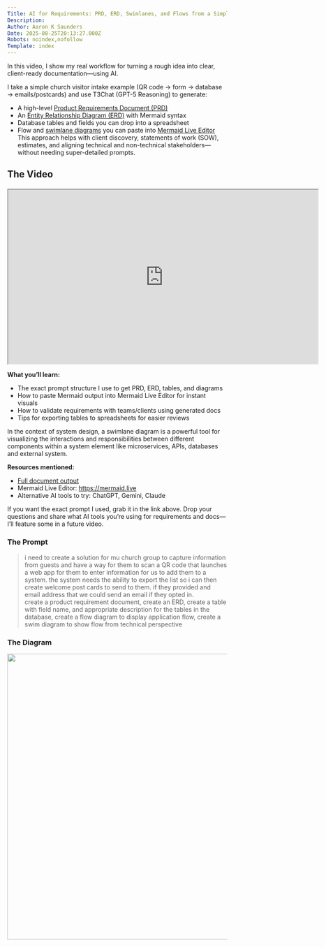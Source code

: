 ```yaml
---
Title: AI for Requirements: PRD, ERD, Swimlanes, and Flows from a Simple Prompt
Description: 
Author: Aaron K Saunders
Date: 2025-08-25T20:13:27.000Z
Robots: noindex,nofollow
Template: index
---
```

<p>In this video, I show my real workflow for turning a rough idea into clear, client-ready documentation—using AI. </p>

<p>I take a simple church visitor intake example (QR code → form → database → emails/postcards) and use T3Chat (GPT-5 Reasoning) to generate:</p>

<ul>
<li>A high-level <a href="https://www.geeksforgeeks.org/work-experiences/product-requirements-document-definition-importance-benefits-and-steps-with-example/" rel="noopener noreferrer">Product Requirements Document (PRD)</a>
</li>
<li>An <a href="https://www.geeksforgeeks.org/dbms/introduction-of-er-model/" rel="noopener noreferrer">Entity Relationship Diagram (ERD)</a> with Mermaid syntax</li>
<li>Database tables and fields you can drop into a spreadsheet</li>
<li>Flow and <a href="https://www.geeksforgeeks.org/system-design/swim-lanes-in-activity-diagram/" rel="noopener noreferrer">swimlane diagrams</a> you can paste into <a href="https://mermaid.live" rel="noopener noreferrer">Mermaid Live Editor</a>
This approach helps with client discovery, statements of work (SOW), estimates, and aligning technical and non-technical stakeholders—without needing super-detailed prompts.</li>
</ul>

<h2>
  
  
  The Video
</h2>

<p><iframe width="710" height="399" src="https://www.youtube.com/embed/O91I1EZlLGE">
</iframe>
</p>

<p><strong>What you’ll learn:</strong></p>

<ul>
<li>The exact prompt structure I use to get PRD, ERD, tables, and diagrams</li>
<li>How to paste Mermaid output into Mermaid Live Editor for instant visuals</li>
<li>How to validate requirements with teams/clients using generated docs</li>
<li>Tips for exporting tables to spreadsheets for easier reviews</li>
</ul>

<p>In the context of system design, a swimlane diagram is a powerful tool for visualizing the interactions and responsibilities between different components within a system element like microservices, APIs, databases and external system. </p>

<p><strong>Resources mentioned:</strong></p>

<ul>
<li><a href="https://gist.github.com/aaronksaunders/c5703bff774c00b45b11e2880abef4c5]" rel="noopener noreferrer">Full document output</a></li>
<li>Mermaid Live Editor: <a href="https://mermaid.live" rel="noopener noreferrer">https://mermaid.live</a>
</li>
<li>Alternative AI tools to try: ChatGPT, Gemini, Claude</li>
</ul>

<p>If you want the exact prompt I used, grab it in the link above. Drop your questions and share what AI tools you’re using for requirements and docs—I’ll feature some in a future video.</p>

<h3>
  
  
  The Prompt
</h3>

<blockquote>
<p>i need to create a solution for mu church group to capture information from guests and have a way for them to scan a QR code that launches a web app for them to enter information for us to add them to a system. the system needs the ability to export the list so i can then create welcome post cards to send to them. if they provided and email address that we could send an email if they opted in.<br>
create a product requirement document, create an ERD, create a table with field name, and appropriate description for the tables in the database, create a flow diagram to display application flow, create a swim diagram to show flow from technical perspective</p>
</blockquote>

<h3>
  
  
  The Diagram
</h3>

<p><a href="https://media2.dev.to/dynamic/image/width=800%2Cheight=%2Cfit=scale-down%2Cgravity=auto%2Cformat=auto/https%3A%2F%2Fdev-to-uploads.s3.amazonaws.com%2Fuploads%2Farticles%2Fdbkzjqfpk2kx45s6lakh.png" class="article-body-image-wrapper"><img src="https://media2.dev.to/dynamic/image/width=800%2Cheight=%2Cfit=scale-down%2Cgravity=auto%2Cformat=auto/https%3A%2F%2Fdev-to-uploads.s3.amazonaws.com%2Fuploads%2Farticles%2Fdbkzjqfpk2kx45s6lakh.png" alt=" " width="800" height="655"></a></p>


